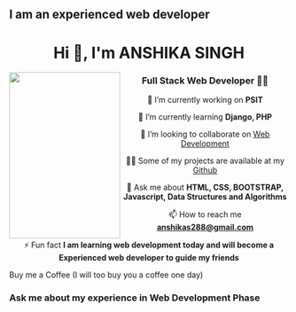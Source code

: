 

## I am an experienced web developer



<h1 align="center">Hi 👋, I'm ANSHIKA SINGH</h1>


<img src="https://github.com/singhanshika311/singhanshika311/blob/main/20200903_221913.jpg" width=200 height=300 align="left">

<div align="center">

<h3 align="center">Full Stack Web Developer 👨‍💻</h3>

 🔭 I’m currently working on **PSIT**

🌱 I’m currently learning **Django, PHP**

👯 I’m looking to collaborate on [Web Development](https://github.com/singhanshika311)

👨‍💻 Some of my projects are available at my [Github](https://github.com/singhanshika311?tab=repositories)

💬 Ask me about **HTML, CSS, BOOTSTRAP, Javascript, Data Structures and Algorithms**

📫 How to reach me **anshikas288@gmail.com**

⚡ Fun fact **I am learning web development today and will become a Experienced web developer to guide my friends**

</div>

Buy me a Coffee (I will too buy you a coffee one day)

### Ask me about my experience in Web Development Phase

